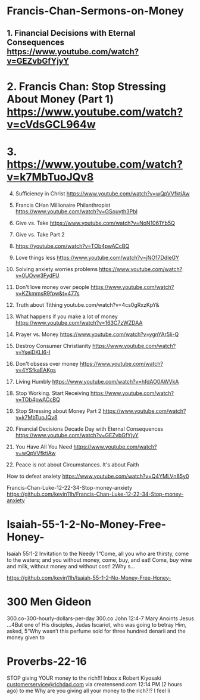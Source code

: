 # Francis-Chan-Sermons-on-Money
## 1. Financial Decisions with Eternal Consequences https://www.youtube.com/watch?v=GEZvbGfYjyY 

# 2.  Francis Chan: Stop Stressing About Money (Part 1) https://www.youtube.com/watch?v=cVdsGCL964w 

# 3. https://www.youtube.com/watch?v=k7MbTuoJQv8

4. Sufficiency in Christ https://www.youtube.com/watch?v=wQpVVfktiAw  


5. Francis CHan Millionaire Philanthropist https://www.youtube.com/watch?v=GSouyth3PbI

6. Give vs. Take https://www.youtube.com/watch?v=NoN1061Yb5Q 

7.  Give vs. Take Part 2

8. https://youtube.com/watch?v=TOb4pwACcBQ

9.  Love things less https://www.youtube.com/watch?v=jNO17DdIeGY

10.  Solving anxiety worries problems https://www.youtube.com/watch?v=0UOvw3FydFU

11. Don't love money over people https://www.youtube.com/watch?v=KZkmmsR9fpw&t=477s

12. Truth about Tithing youtube.com/watch?v=4cs0gRxzKpY&

13. What happens if you make a lot of money https://www.youtube.com/watch?v=163C7zWZDAA

14. Prayer vs. Money  https://www.youtube.com/watch?v=ygnYAr5li-Q

15. Destroy Consumer Christianity https://www.youtube.com/watch?v=YseiDKLI6-I

16. Don't obsess over money https://www.youtube.com/watch?v=4YSfkaEAKgs

17. Living Humbly https://www.youtube.com/watch?v=hfdAO0AWVkA

18. Stop Working.  Start Receiving https://www.youtube.com/watch?v=TOb4pwACcBQ

19. Stop Stressing about Money Part 2 https://www.youtube.com/watch?v=k7MbTuoJQv8

20. Financial Decisions Decade Day with Eternal Consequences https://www.youtube.com/watch?v=GEZvbGfYjyY

21. You Have All You Need https://www.youtube.com/watch?v=wQpVVfktiAw 

22. Peace is not about Circumstances. It's about Faith

How to defeat anxiety https://www.youtube.com/watch?v=Q4YMLVn85y0

Francis-Chan-Luke-12-22-34-Stop-money-anxiety
https://github.com/kevin11h/Francis-Chan-Luke-12-22-34-Stop-money-anxiety

# Isaiah-55-1-2-No-Money-Free-Honey-
Isaiah 55:1-2 Invitation to the Needy 1“Come, all you who are thirsty, come to the waters; and you without money, come, buy, and eat! Come, buy wine and milk, without money and without cost! 2Why s…

https://github.com/kevin11h/Isaiah-55-1-2-No-Money-Free-Honey-

# 300 Men Gideon
300.co-300-hourly-dollars-per-day
300.co John 12:4-7 Mary Anoints Jesus …4But one of His disciples, Judas Iscariot, who was going to betray Him, asked, 5“Why wasn’t this perfume sold for three hundred denarii and the money given to

# Proverbs-22-16
STOP giving YOUR money to the rich!!! Inbox x Robert Kiyosaki customerservice@richdad.com via creatensend.com 12:14 PM (2 hours ago) to me Why are you giving all your money to the rich?!? I feel li
